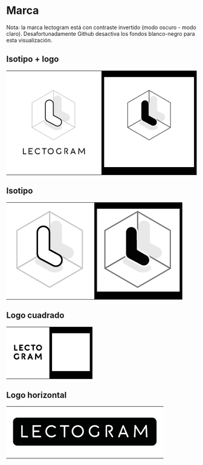 # Marca

Nota: la marca lectogram está con contraste invertido (modo oscuro - modo claro). Desafortunadamente Github desactiva los fondos blanco-negro para esta visualización.

## Isotipo + logo

<table>
<tr>
<td style="background: white">

![Lectogram: Isotipo](dist/branding/png/lectrogram_isotipo.png)

</td>
<td style="background: black">

![Lectogram: Isotipo](dist/branding/png/lectrogram_isotipo-inv.png)

</td>
</tr>
</table>


## Isotipo

<table>
<tr>
<td style="background: white">

![Lectogram: Isotipo](dist/branding/png/lectrogram_iso.png)

</td>
<td style="background: black">

![Lectogram: Isotipo](dist/branding/png/lectrogram_iso-inv.png)

</td>
</tr>
</table>

## Logo cuadrado

<table>
<tr>
<td style="background: white">

![Lectogram: Isotipo](dist/branding/png/lectrogram_logo-sq.png)

</td>
<td style="background: black">

![Lectogram: Isotipo](dist/branding/png/lectrogram_logo-sq-inv.png)

</td>
</tr>
</table>

## Logo horizontal

<table>
<tr>
<td style="background: white">

![Lectogram: Isotipo](dist/branding/png/lectrogram_logo-hz.png)
</td>
</tr>
</table>
